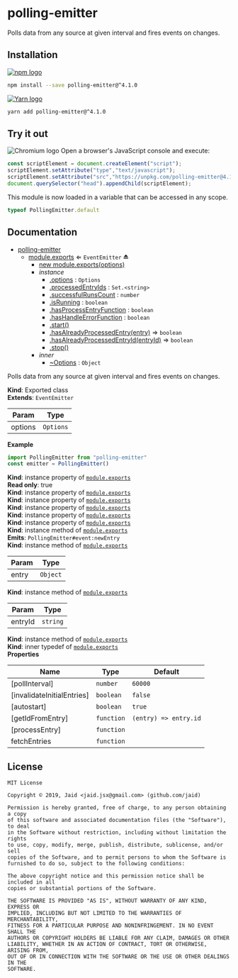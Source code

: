 # polling-emitter


Polls data from any source at given interval and fires events on changes.

## Installation
<a href='https://npmjs.com/package/polling-emitter'><img alt='npm logo' src='https://github.com/Jaid/action-readme/raw/master/images/base-assets/npm.png'/></a>
```bash
npm install --save polling-emitter@^4.1.0
```
<a href='https://yarnpkg.com/package/polling-emitter'><img alt='Yarn logo' src='https://github.com/Jaid/action-readme/raw/master/images/base-assets/yarn.png'/></a>
```bash
yarn add polling-emitter@^4.1.0
```


## Try it out
<img alt='Chromium logo' src='https://github.com/Jaid/action-readme/raw/master/images/base-assets/browser.png'/>
Open a browser's JavaScript console and execute:

```javascript
const scriptElement = document.createElement("script");
scriptElement.setAttribute("type","text/javascript");
scriptElement.setAttribute("src","https://unpkg.com/polling-emitter@4.1.0");
document.querySelector("head").appendChild(scriptElement);
```

This module is now loaded in a variable that can be accessed in any scope.

```javascript
typeof PollingEmitter.default
```

## Documentation

* [polling-emitter](#module_polling-emitter)
    * [module.exports](#exp_module_polling-emitter--module.exports) ⇐ <code>EventEmitter</code> ⏏
        * [new module.exports(options)](#new_module_polling-emitter--module.exports_new)
        * _instance_
            * [.options](#module_polling-emitter--module.exports+options) : <code>Options</code>
            * [.processedEntryIds](#module_polling-emitter--module.exports+processedEntryIds) : <code>Set.&lt;string&gt;</code>
            * [.successfulRunsCount](#module_polling-emitter--module.exports+successfulRunsCount) : <code>number</code>
            * [.isRunning](#module_polling-emitter--module.exports+isRunning) : <code>boolean</code>
            * [.hasProcessEntryFunction](#module_polling-emitter--module.exports+hasProcessEntryFunction) : <code>boolean</code>
            * [.hasHandleErrorFunction](#module_polling-emitter--module.exports+hasHandleErrorFunction) : <code>boolean</code>
            * [.start()](#module_polling-emitter--module.exports+start)
            * [.hasAlreadyProcessedEntry(entry)](#module_polling-emitter--module.exports+hasAlreadyProcessedEntry) ⇒ <code>boolean</code>
            * [.hasAlreadyProcessedEntryId(entryId)](#module_polling-emitter--module.exports+hasAlreadyProcessedEntryId) ⇒ <code>boolean</code>
            * [.stop()](#module_polling-emitter--module.exports+stop)
        * _inner_
            * [~Options](#module_polling-emitter--module.exports..Options) : <code>Object</code>

Polls data from any source at given interval and fires events on changes.

**Kind**: Exported class  
**Extends**: <code>EventEmitter</code>  

| Param | Type |
| --- | --- |
| options | <code>Options</code> | 

**Example**  
```javascript
import PollingEmitter from "polling-emitter"
const emitter = PollingEmitter()
```
**Kind**: instance property of [<code>module.exports</code>](#exp_module_polling-emitter--module.exports)  
**Read only**: true  
**Kind**: instance property of [<code>module.exports</code>](#exp_module_polling-emitter--module.exports)  
**Kind**: instance property of [<code>module.exports</code>](#exp_module_polling-emitter--module.exports)  
**Kind**: instance property of [<code>module.exports</code>](#exp_module_polling-emitter--module.exports)  
**Kind**: instance property of [<code>module.exports</code>](#exp_module_polling-emitter--module.exports)  
**Kind**: instance property of [<code>module.exports</code>](#exp_module_polling-emitter--module.exports)  
**Kind**: instance method of [<code>module.exports</code>](#exp_module_polling-emitter--module.exports)  
**Emits**: <code>PollingEmitter#event:newEntry</code>  
**Kind**: instance method of [<code>module.exports</code>](#exp_module_polling-emitter--module.exports)  

| Param | Type |
| --- | --- |
| entry | <code>Object</code> | 

**Kind**: instance method of [<code>module.exports</code>](#exp_module_polling-emitter--module.exports)  

| Param | Type |
| --- | --- |
| entryId | <code>string</code> | 

**Kind**: instance method of [<code>module.exports</code>](#exp_module_polling-emitter--module.exports)  
**Kind**: inner typedef of [<code>module.exports</code>](#exp_module_polling-emitter--module.exports)  
**Properties**

| Name | Type | Default |
| --- | --- | --- |
| [pollInterval] | <code>number</code> | <code>60000</code> | 
| [invalidateInitialEntries] | <code>boolean</code> | <code>false</code> | 
| [autostart] | <code>boolean</code> | <code>true</code> | 
| [getIdFromEntry] | <code>function</code> | <code>(entry) &#x3D;&gt; entry.id</code> | 
| [processEntry] | <code>function</code> |  | 
| fetchEntries | <code>function</code> |  | 



## License
```text
MIT License

Copyright © 2019, Jaid <jaid.jsx@gmail.com> (github.com/jaid)

Permission is hereby granted, free of charge, to any person obtaining a copy
of this software and associated documentation files (the "Software"), to deal
in the Software without restriction, including without limitation the rights
to use, copy, modify, merge, publish, distribute, sublicense, and/or sell
copies of the Software, and to permit persons to whom the Software is
furnished to do so, subject to the following conditions:

The above copyright notice and this permission notice shall be included in all
copies or substantial portions of the Software.

THE SOFTWARE IS PROVIDED "AS IS", WITHOUT WARRANTY OF ANY KIND, EXPRESS OR
IMPLIED, INCLUDING BUT NOT LIMITED TO THE WARRANTIES OF MERCHANTABILITY,
FITNESS FOR A PARTICULAR PURPOSE AND NONINFRINGEMENT. IN NO EVENT SHALL THE
AUTHORS OR COPYRIGHT HOLDERS BE LIABLE FOR ANY CLAIM, DAMAGES OR OTHER
LIABILITY, WHETHER IN AN ACTION OF CONTRACT, TORT OR OTHERWISE, ARISING FROM,
OUT OF OR IN CONNECTION WITH THE SOFTWARE OR THE USE OR OTHER DEALINGS IN THE
SOFTWARE.
```
